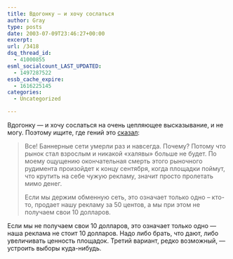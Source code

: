 ```yaml
---
title: Вдогонку — и хочу сослаться
author: Gray
type: posts
date: 2003-07-09T23:46:27+00:00
excerpt:
url: /3418
dsq_thread_id:
  - 41000855
esml_socialcount_LAST_UPDATED:
  - 1497287522
essb_cache_expire:
  - 1616225145
categories:
  - Uncategorized

---
```








Вдогонку &#8212; и хочу сослаться на очень цепляющее высказывание, и не могу. Поэтому ищите, где гений это <a href="http://www.rykov.ru/" target="_blank">сказал</a>:

> Все! Баннерные сети умерли раз и навсегда. Почему? Потому что рынок стал взрослым и никакой &#171;халявы&#187; больше не будет. По моему ощущению окончательная смерть этого рыночного рудимента произойдет к концу сентября, когда площадки поймут, что крутить на себе чужую рекламу, значит просто пролетать мимо денег.
> 
> Если мы держим обменную сеть, это означает только одно &#8211; кто-то, продает нашу рекламу за 50 центов, а мы при этом не получаем свои 10 долларов. 

Если мы не получаем свои 10 долларов, это означает только одно &#8212; наша реклама не стоит 10 долларов. Надо либо брать, что дают, либо увеличивать ценность площадок. Третий вариант, редко возможный, &#8212; устроить выборы куда-нибудь.